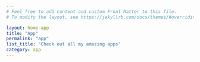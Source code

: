```yaml
---
# Feel free to add content and custom Front Matter to this file.
# To modify the layout, see https://jekyllrb.com/docs/themes/#overriding-theme-defaults

layout: home-app
title: "App"
permalink: "app"
list_title: "Check out all my amazing apps"
category: app
---
```

